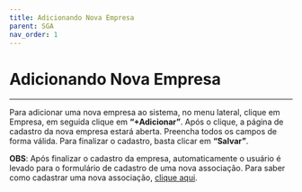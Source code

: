 ```yaml
---
title: Adicionando Nova Empresa
parent: SGA
nav_order: 1
---
```


#  Adicionando Nova Empresa
---

Para adicionar uma nova empresa ao sistema, no menu lateral, clique em Empresa, em seguida clique em **“+Adicionar”**. Após o clique, a página de cadastro da nova empresa estará aberta. Preencha todos os campos de forma válida. Para finalizar o cadastro, basta clicar em **“Salvar”**. 

**OBS**: Após finalizar o cadastro da empresa, automaticamente o usuário é levado para o formulário de cadastro de uma nova associação. Para saber como cadastrar uma nova associação, [clique aqui](http://127.0.0.1:4000/docs/SGA/addnovassociacao/).
